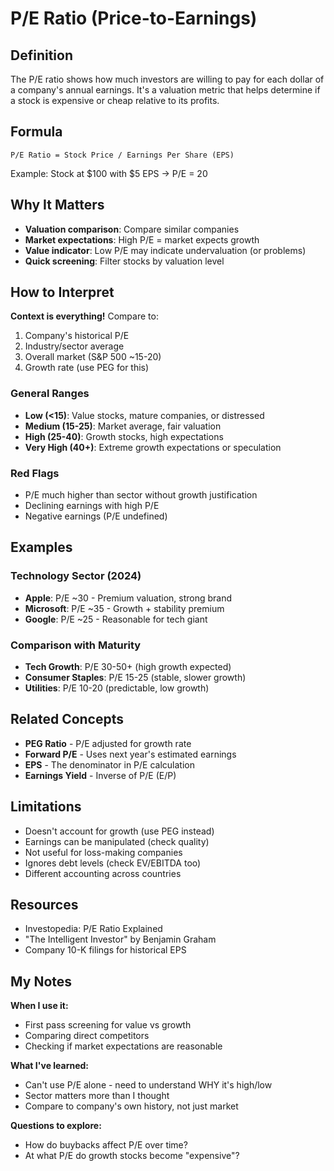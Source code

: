 # P/E Ratio (Price-to-Earnings)

## Definition
The P/E ratio shows how much investors are willing to pay for each dollar of a company's annual earnings. It's a valuation metric that helps determine if a stock is expensive or cheap relative to its profits.

## Formula
```
P/E Ratio = Stock Price / Earnings Per Share (EPS)
```

Example: Stock at $100 with $5 EPS → P/E = 20

## Why It Matters
- **Valuation comparison**: Compare similar companies
- **Market expectations**: High P/E = market expects growth
- **Value indicator**: Low P/E may indicate undervaluation (or problems)
- **Quick screening**: Filter stocks by valuation level

## How to Interpret

**Context is everything!** Compare to:
1. Company's historical P/E
2. Industry/sector average
3. Overall market (S&P 500 ~15-20)
4. Growth rate (use PEG for this)

### General Ranges
- **Low (<15)**: Value stocks, mature companies, or distressed
- **Medium (15-25)**: Market average, fair valuation
- **High (25-40)**: Growth stocks, high expectations
- **Very High (40+)**: Extreme growth expectations or speculation

### Red Flags
- P/E much higher than sector without growth justification
- Declining earnings with high P/E
- Negative earnings (P/E undefined)

## Examples

### Technology Sector (2024)
- **Apple**: P/E ~30 - Premium valuation, strong brand
- **Microsoft**: P/E ~35 - Growth + stability premium  
- **Google**: P/E ~25 - Reasonable for tech giant

### Comparison with Maturity
- **Tech Growth**: P/E 30-50+ (high growth expected)
- **Consumer Staples**: P/E 15-25 (stable, slower growth)
- **Utilities**: P/E 10-20 (predictable, low growth)

## Related Concepts
- **PEG Ratio** - P/E adjusted for growth rate
- **Forward P/E** - Uses next year's estimated earnings
- **EPS** - The denominator in P/E calculation
- **Earnings Yield** - Inverse of P/E (E/P)

## Limitations
- Doesn't account for growth (use PEG instead)
- Earnings can be manipulated (check quality)
- Not useful for loss-making companies
- Ignores debt levels (check EV/EBITDA too)
- Different accounting across countries

## Resources
- Investopedia: P/E Ratio Explained
- "The Intelligent Investor" by Benjamin Graham
- Company 10-K filings for historical EPS

## My Notes
**When I use it:**
- First pass screening for value vs growth
- Comparing direct competitors
- Checking if market expectations are reasonable

**What I've learned:**
- Can't use P/E alone - need to understand WHY it's high/low
- Sector matters more than I thought
- Compare to company's own history, not just market

**Questions to explore:**
- How do buybacks affect P/E over time?
- At what P/E do growth stocks become "expensive"?

